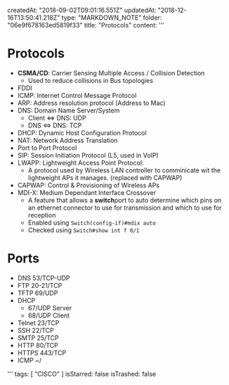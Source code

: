createdAt: "2018-09-02T09:01:16.551Z"
updatedAt: "2018-12-16T13:50:41.218Z"
type: "MARKDOWN_NOTE"
folder: "06e9f678163ed5819f33"
title: "Protocols"
content: '''
  # Protocols
  
  * **CSMA/CD**: Carrier Sensing Multiple Access / Collision Detection
    * Used to reduce collisions in Bus topologies
  * FDDI
  * ICMP: Internet Control Message Protocol
  * ARP: Address resolution protocol (Address to Mac)
  * DNS: Domain Name Server/System
    * Client <=> DNS: UDP
    * DNS <=> DNS: TCP 
  * DHCP: Dynamic Host Configuration Protocol
  * NAT: Network Address Translation
  * Port to Port Protocol
  * SIP: Session Initiation Protocol (L5, used in VoIP)
  * LWAPP: Lightweight Access Point Protocol: 
    * A protocol used by Wireless LAN controller to comminicate wit the lightweight APs it manages. (replaced with CAPWAP)
  * CAPWAP: Control & Provisioning of Wireless APs
  * MDI-X: Medium Dependant Interface Crossover
    * A feature that allows a **switch**port to auto determine which pins on an ethernet connector to use for transmission and which to use for reception
    * Enabled using `Switch(config-if)#mdix auto `
    * Checked using `Switch#show int f 0/1`
  
  # Ports
  * DNS 53/TCP-UDP
  * FTP 20-21/TCP
  * TFTP  69/UDP
  * DHCP  
    * 67/UDP Server 
    * 68/UDP Client
  * Telnet  23/TCP
  * SSH 22/TCP
  * SMTP  25/TCP
  * HTTP  80/TCP
  * HTTPS 443/TCP
  * ICMP  ~/
  
  
'''
tags: [
  "CISCO"
]
isStarred: false
isTrashed: false
